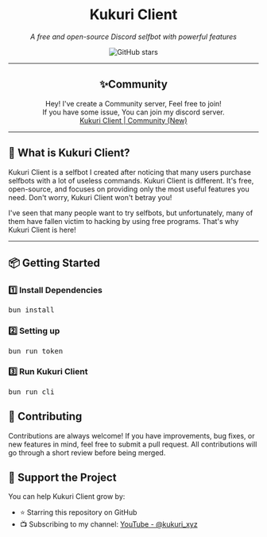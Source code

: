 <h1 align="center">Kukuri Client</h1>
<p align="center">
  <i>A free and open-source Discord selfbot with powerful features</i>
</p>
<p align="center">
  <img src="https://img.shields.io/github/stars/Mikasuru/KukuriClient?style=social" alt="GitHub stars" />
</p>

---

<h2 align="center">✨Community</h2>
<p align="center">
  Hey! I've create a Community server, Feel free to join! <br />
  If you have some issue, You can join my discord server.<br />
  <a href="https://discord.gg/HR4q37dJgs">Kukuri Client | Community (New)</a>
</p>

---

<h2>🚀 What is Kukuri Client?</h2>
<p>
  Kukuri Client is a selfbot I created after noticing that many users purchase selfbots with a lot of useless commands. 
  Kukuri Client is different. It's free, open-source, and focuses on providing only the most useful features you need. 
  Don't worry, Kukuri Client won't betray you!
</p>

<p>
  I've seen that many people want to try selfbots, but unfortunately, many of them have fallen victim to hacking by using free programs. 
  That's why Kukuri Client is here!
</p>

---

<h2>📦 Getting Started</h2>
<h3>1️⃣ Install Dependencies</h3>
<pre>
bun install
</pre>

<h3>2️⃣ Setting up</h3>
<pre>
bun run token
</pre>

<h3>3️⃣ Run Kukuri Client</h3>
<pre>
bun run cli
</pre>

<h2>🤝 Contributing</h2>
<p> Contributions are always welcome! If you have improvements, bug fixes, or new features in mind, feel free to submit a pull request. All contributions will go through a short review before being merged. </p>

<h2>💖 Support the Project</h2> <p>You can help Kukuri Client grow by:</p> <ul> <li>⭐ Starring this repository on GitHub</li> <li>📺 Subscribing to my channel: <a href="https://www.youtube.com/@kukuri_xyz">YouTube - @kukuri_xyz</a></li> </ul>
